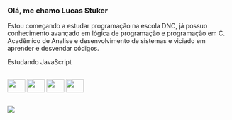### Olá, me chamo Lucas Stuker

Estou começando a estudar programação na escola DNC, já possuo conhecimento avançado em lógica de programação e programação em C. 
Acadêmico de Analise e desenvolvimento de sistemas e viciado em aprender e desvendar códigos. 

Estudando JavaScript

 <div style = "Display: inline_block"> <br>
    <img align ="center" height="30" width="40" src="https://cdn.jsdelivr.net/gh/devicons/devicon/icons/javascript/javascript-original.svg" />
    <img align ="center" height="30" width="40" src="https://cdn.jsdelivr.net/gh/devicons/devicon/icons/html5/html5-original-wordmark.svg" />
    <img align ="center" height="30" width="40" src="https://cdn.jsdelivr.net/gh/devicons/devicon/icons/css3/css3-plain.svg" />
    <img align ="center" height="30" width="40" src="https://cdn.jsdelivr.net/gh/devicons/devicon/icons/c/c-plain.svg" />
                        
 </div>
 
 ##
 
 <div>
  <a href="https://www.linkedin.com/in/lucas-stuker-06bb0a148/" target="_blank"><img src="https://img.shields.io/badge/LinkedIn-0077B5?style=for-the-badge&logo=linkedin&logoColor=white" target="_blank"></a>
          
